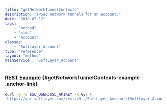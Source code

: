 ```yaml
---
title: "getNetworkTunnelContexts"
description: "IPSec network tunnels for an account."
date: "2018-02-12"
tags:
    - "method"
    - "sldn"
    - "Account"
classes:
    - "SoftLayer_Account"
type: "reference"
layout: "method"
mainService : "SoftLayer_Account"
---
```


### [REST Example](#getNetworkTunnelContexts-example) <a href="/article/rest/"><i class="fas fa-question"></i></a> {#getNetworkTunnelContexts-example .anchor-link} 
```bash
curl -g -u $SL_USER:$SL_APIKEY -X GET \
'https://api.softlayer.com/rest/v3.1/SoftLayer_Account/{SoftLayer_AccountID}/getNetworkTunnelContexts'
```
